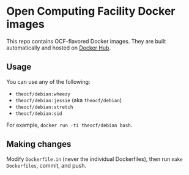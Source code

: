 Open Computing Facility Docker images
========

This repo contains OCF-flavored Docker images. They are built automatically and
hosted on [Docker Hub](https://hub.docker.com/r/theocf/debian/).


## Usage

You can use any of the following:

* `theocf/debian:wheezy`
* `theocf/debian:jessie` (aka `theocf/debian`)
* `theocf/debian:stretch`
* `theocf/debian:sid`

For example, `docker run -ti theocf/debian bash`.


## Making changes

Modify `Dockerfile.in` (never the individual Dockerfiles), then run `make
Dockerfiles`, commit, and push.

